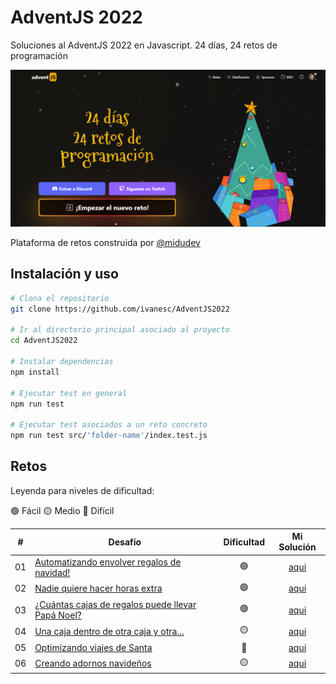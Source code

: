 # AdventJS 2022

Soluciones al AdventJS 2022 en Javascript. 24 días, 24 retos de programación

<img alt="AdventJS 2022" src="/images/AdventJS2022.png" width="1200" />

Plataforma de retos construida por [@midudev](https://twitter.com/midudev)

## Instalación y uso

```bash
# Clona el repositorio
git clone https://github.com/ivanesc/AdventJS2022

# Ir al directorio principal asociado al proyecto
cd AdventJS2022

# Instalar dependencias
npm install

# Ejecutar test en general
npm run test

# Ejecutar test asociados a un reto concreto
npm run test src/'folder-name'/index.test.js
```

## Retos

Leyenda para niveles de dificultad:

🟢 Fácil 🟡 Medio 🔴 Difícil

|  #  | Desafío                                                                                   | Dificultad |                                                   Mi Solución                                                    |
| :-: | ------------------------------------------------------------------------------------------- | :--------: | :--------------------------------------------------------------------------------------------------------------: |
| 01  | [Automatizando envolver regalos de navidad!](https://adventjs.dev/challenges/2022/1)        |     🟢     |    [aqui](https://github.com/ivanesc/AdventJS2022/tree/main/src/01-regalos-de-navidad)    |
| 02  | [Nadie quiere hacer horas extra](https://adventjs.dev/challenges/2022/2)                    |     🟢     |       [aqui](https://github.com/ivanesc/AdventJS2022/tree/main/src/02-horas-extra)        |
| 03  | [¿Cuántas cajas de regalos puede llevar Papá Noel?](https://adventjs.dev/challenges/2022/3) |     🟢     |     [aqui](https://github.com/ivanesc/AdventJS2022/tree/main/src/03-cajas-de-regalo)      |
| 04  | [Una caja dentro de otra caja y otra...](https://adventjs.dev/challenges/2022/4)            |     🟡     | [aqui](https://github.com/ivanesc/AdventJS2022/tree/main/src/04-caja-dentro-de-otra-caja) |
| 05  | [Optimizando viajes de Santa](https://adventjs.dev/challenges/2022/5)                       |     🔴     |    [aqui](https://github.com/ivanesc/AdventJS2022/tree/main/src/05-optimizando-viajes)    |
| 06  | [Creando adornos navideños](https://adventjs.dev/challenges/2022/6)                         |     🟡     |    [aqui](https://github.com/ivanesc/AdventJS2022/tree/main/src/06-adornos-navideños)     |